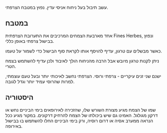 עשב תיבול בעל ניחוח אניסי עדין. נפוץ במטבח הצרפתי.

## במטבח

אחד מארבעת הצמחים המרכיבים את התערובת הצרפתית Fines Herbes, ונפוץ בבישול צרפתי באופן כללי. 

כאשר מבשלים עם טרגון, עדיף להויסף אותו לקראת סוף הבישול כדי לשמור על טעמו.

ניתן לקנות טרגון מיובש אבל הרבה מהניחוח הולך לאיבוד ולכן עדיף להשתמש בצמח הטרי.

ישנם שני זנים עיקריים - צרפתי ורוסי. הצרפתי נחשב לאיכותי יותר ובעל טעם עוצמתי, למרות שהרוסי עמיד יותר וגדל לגובה.

## היסטוריה

שמו של הצמח מגיע מצורת השורש שלו, שהזכירה לאירופאים בימי הביניים נחש או דרקון מגולגל. האמינו גם שיש ביכולתו של הצמח להרחיק דרקונים. במקור מגיע ככל הנראה ממערב אסיה או דרום רוסיה, ורק בימי הביניים החלו להשתמש בו בבישול באירופה.

